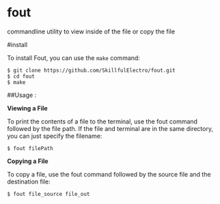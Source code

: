 # fout
commandline utility to view inside of the file or copy the file



#install



To install Fout, you can use the `make` command:

```shell
$ git clone https://github.com/SkillfulElectro/fout.git
$ cd fout
$ make
```

##Usage :

**Viewing a File**

To print the contents of a file to the terminal, use the fout command followed by the file path. If the file and terminal are in the same directory, you can just specify the filename:
```
$ fout filePath
```

**Copying a File**

To copy a file, use the fout command followed by the source file and the destination file:
```
$ fout file_source file_out
```

